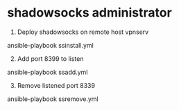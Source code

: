 # shadowsocks administrator

1. Deploy shadowsocks on remote host vpnserv

ansible-playbook ssinstall.yml

2. Add port 8399 to listen

ansible-playbook ssadd.yml

3. Remove listened port 8339

ansible-playbook ssremove.yml
